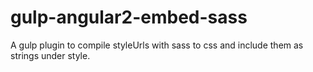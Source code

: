 # gulp-angular2-embed-sass
A gulp plugin to compile styleUrls with sass to css and include them as strings under style.
